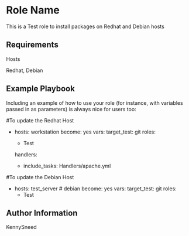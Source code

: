 Role Name
=========

This is a Test role to install packages on Redhat and Debian hosts

Requirements
------------
Hosts

Redhat, Debian 


Example Playbook
----------------

Including an example of how to use your role (for instance, with variables passed in as parameters) is always nice for users too:

#To update the Redhat Host
- hosts: workstation 
  become: yes
  vars:
     target_test: git
  roles:
    - Test

  handlers:
    - include_tasks: Handlers/apache.yml

#To update the Debian Host

- hosts: test_server # debian
  become: yes
  vars:
     target_test: git
  roles:
    - Test


Author Information
------------------

KennySneed
